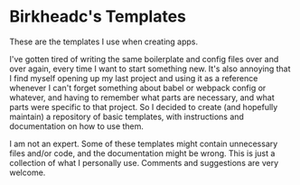 # Birkheadc's Templates

These are the templates I use when creating apps.

I've gotten tired of writing the same boilerplate and config files over and over again, every time I want to start something new. It's also annoying that I find myself opening up my last project and using it as a reference whenever I can't forget something about babel or webpack config or whatever, and having to remember what parts are necessary, and what parts were specific to that project. So I decided to create (and hopefully maintain) a repository of basic templates, with instructions and documentation on how to use them.

I am not an expert. Some of these templates might contain unnecessary files and/or code, and the documentation might be wrong. This is just a collection of what I personally use. Comments and suggestions are very welcome.